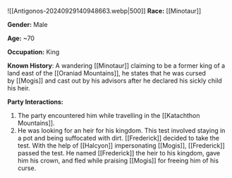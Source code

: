 
![[Antigonos-20240929140948663.webp|500]]
**Race:** [[Minotaur]]

**Gender:** Male

**Age:** ~70

**Occupation:** King

**Known History**: A wandering [[Minotaur]] claiming to be a former king of a land east of the [[Oraniad Mountains]], he states that he was cursed by [[Mogis]] and cast out by his advisors after he declared his sickly child his heir.

**Party Interactions:**
1. The party encountered him while travelling in the [[Katachthon Mountains]].
2. He was looking for an heir for his kingdom. This test involved staying in a pot and being suffocated with dirt. [[Frederick]] decided to take the test. With the help of [[Halcyon]] impersonating [[Mogis]], [[Frederick]] passed the test. He named [[Frederick]] the heir to his kingdom, gave him his crown, and fled while praising [[Mogis]] for freeing him of his curse. 